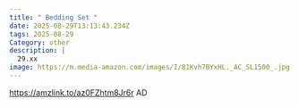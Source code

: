 ```yaml
---
title: " Bedding Set "
date: 2025-08-29T13:13:43.234Z
tags: 2025-08-29
Category: other
description: |
  29.xx
image: https://m.media-amazon.com/images/I/81Kvh7BYxHL._AC_SL1500_.jpg
---
```

https://amzlink.to/az0FZhtm8Jr6r
AD